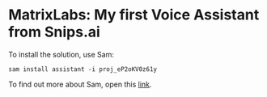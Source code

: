 # MatrixLabs: My first Voice Assistant from Snips.ai

To install the solution, use Sam:
```
sam install assistant -i proj_eP2oKV0z61y
```

To find out more about Sam, open this [link](https://docs.snips.ai/articles/console/actions/deploy-your-assistant#deploy-with-sam).
